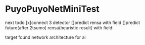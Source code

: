 # PuyoPuyoNetMiniTest

next todo
[x]connect 3 detector
[]predict rensa with field
[]predict future(after 2tsumo) rensa(heuristic result) with field

target
found network architecture for ai
